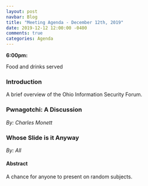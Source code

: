 ```yaml
---
layout: post
navbar: Blog
title: "Meeting Agenda - December 12th, 2019"
date: 2019-12-12 12:00:00 -0400
comments: true
categories: Agenda
---
```


**6:00pm:**

Food and drinks served

### Introduction

A brief overview of the Ohio Information Security Forum.

### **Pwnagotchi: A Discussion**
_By: Charles Monett_

### **Whose Slide is it Anyway**
_By: All_

#### Abstract

A chance for anyone to present on random subjects. 

